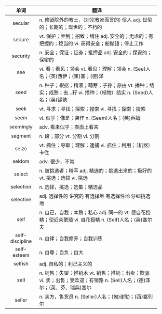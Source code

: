 |单词|翻译  |
|:--:|--| 
|	secular  		|		n. 修道院外的教士，(对宗教家而言的) 俗人 adj. 世俗的；长期的；现世的；不朽的	|		
|	secure  		|		vt. 保护；弄到；招致；缚住 adj. 安全的；无虑的；有把握的；稳当的 vi. 获得安全；船抛锚；停止工作	|		
|	security  		|		n. 安全；保证；证券；抵押品 adj. 安全的；保安的；保密的	|		
|	see  		|		vi. 看；看见；领会 vt. 看见；理解；领会 n. (See)人名；(英)西伊；(柬)塞；(德)泽	|		
|	seed  		|		n. 种子；根据；精液；萌芽；子孙；原由 vt. 播种；结实；成熟；去…籽 vi. 播种；（植物）结实 n. (Seed)人名；(英)锡德	|		
|	seek  		|		vt. 寻求；寻找；探索；搜索 vi. 寻找；探索；搜索	|		
|	seem  		|		vi. 似乎；像是；装作 n. (Seem)人名；(英)西姆	|		
|	seemingly  		|		adv. 看来似乎；表面上看来	|		
|	segment  		|		n. 段；部分 vt. 分割 vi. 分割	|		
|	seize  		|		vt. 抓住；夺取；理解；逮捕 vi. 抓住；利用；（机器）卡住	|		
|	seldom  		|		adv. 很少，不常	|		
|	select  		|		n. 被挑选者；精萃 adj. 精选的；挑选出来的；极好的 vt. 挑选；选拔 vi. 挑选	|		
|	selection  		|		n. 选择，挑选；选集；精选品	|		
|	selective  		|		adj. 选择性的 讲究的 有选择地 有选择性地 仔细挑选地	|		
|	self  		|		n. 自己，自我；本质；私心 adj. 同一的 vt. 使自花授精；使近亲繁殖 vi. 自花授精 n. (Self)人名；(英)塞尔夫	|		
|	self-discipline  		|		n. 自律；自我修养；自我训练	|		
|	self-esteem  		|		n. 自尊；自负；自大	|		
|	selfish  		|		adj. 自私的；利己主义的	|		
|	sell  		|		n. 销售；失望；推销术 vt. 销售；推销；出卖；欺骗 vi. 卖；出售；受欢迎；有销路 n. (Sell)人名；(德)泽尔；(英、芬、瑞典)塞尔	|		
|	seller  		|		n. 卖方，售货员 n. (Seller)人名；(匈)谢勒；(西)塞列尔	|		
